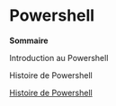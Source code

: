 # Powershell

**Sommaire**

Introduction au  Powershell

Histoire de Powershell

[Histoire de Powershell](https://github.com/nsegur66/Powershell/blob/main/Histoire%20du%20Powershell)
